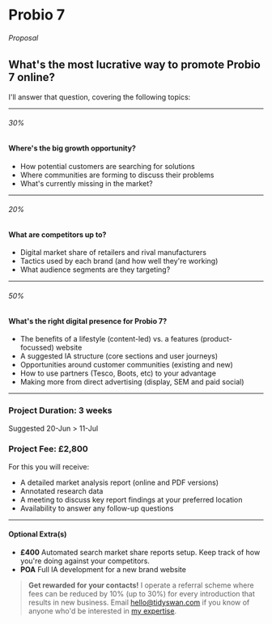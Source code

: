 # Probio 7

###### Proposal

## What's the most lucrative way to promote Probio 7 online?

I'll answer that question, covering the following topics:

---
###### 30%
#### Where's the big growth opportunity?

- How potential customers are searching for solutions
- Where communities are forming to discuss their problems
- What's currently missing in the market?

---
###### 20%
#### What are competitors up to?

- Digital market share of retailers and rival manufacturers
- Tactics used by each brand (and how well they're working)
- What audience segments are they targeting?

---
###### 50%
#### What's the right digital presence for Probio 7?

- The benefits of a lifestyle (content-led) vs. a features (product-focussed) website
- A suggested IA structure (core sections and user journeys)
- Opportunities around customer communities (existing and new)
- How to use partners (Tesco, Boots, etc) to your advantage
- Making more from direct advertising (display, SEM and paid social)

---

### Project Duration: 3 weeks

Suggested 20-Jun > 11-Jul

### Project Fee: £2,800

For this you will receive:

- A detailed market analysis report (online and PDF versions)
- Annotated research data
- A meeting to discuss key report findings at your preferred location
- Availability to answer any follow-up questions

---

#### Optional Extra(s)

- **£400** Automated search market share reports setup. Keep track of how you're doing against your competitors.
- **POA** Full IA development for a new brand website 

> **Get rewarded for your contacts!** I operate a referral scheme where fees can be reduced by 10% (up to 30%) for every introduction that results in new business. Email [hello@tidyswan.com](mailto:hello@tidyswan.com) if you know of anyone who'd be interested in [my expertise](/).
